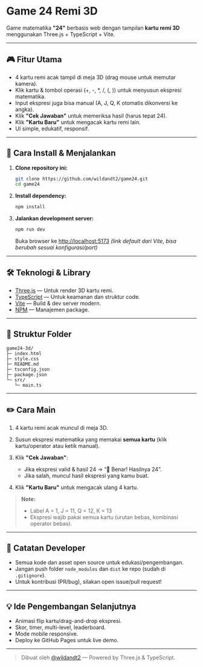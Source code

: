 # Game 24 Remi 3D

Game matematika **"24"** berbasis web dengan tampilan **kartu remi 3D** menggunakan Three.js + TypeScript + Vite.

---

## 🎮 Fitur Utama

* 4 kartu remi acak tampil di meja 3D (drag mouse untuk memutar kamera).
* Klik kartu & tombol operasi (+, -, \*, /, (, )) untuk menyusun ekspresi matematika.
* Input ekspresi juga bisa manual (A, J, Q, K otomatis dikonversi ke angka).
* Klik **"Cek Jawaban"** untuk memeriksa hasil (harus tepat 24).
* Klik **"Kartu Baru"** untuk mengacak kartu remi lain.
* UI simple, edukatif, responsif.

---

## 🚀 Cara Install & Menjalankan

1. **Clone repository ini:**

   ```bash
   git clone https://github.com/wildandt2/game24.git
   cd game24
   ```

2. **Install dependency:**

   ```bash
   npm install
   ```

3. **Jalankan development server:**

   ```bash
   npm run dev
   ```

   Buka browser ke [http://localhost:5173](http://localhost:5173)
   *(link default dari Vite, bisa berubah sesuai konfigurasi/port)*

---

## 🛠️ Teknologi & Library

* [Three.js](https://threejs.org/) — Untuk render 3D kartu remi.
* [TypeScript](https://www.typescriptlang.org/) — Untuk keamanan dan struktur code.
* [Vite](https://vitejs.dev/) — Build & dev server modern.
* [NPM](https://www.npmjs.com/) — Manajemen package.

---

## 📁 Struktur Folder

```
game24-3d/
├─ index.html
├─ style.css
├─ README.md
├─ tsconfig.json
├─ package.json
└─ src/
   └─ main.ts
```

---

## ✏️ Cara Main

1. 4 kartu remi acak muncul di meja 3D.
2. Susun ekspresi matematika yang memakai **semua kartu** (klik kartu/operator atau ketik manual).
3. Klik **"Cek Jawaban"**:

   * Jika ekspresi valid & hasil 24 → “🎉 Benar! Hasilnya 24”.
   * Jika salah, muncul hasil ekspresi yang kamu buat.
4. Klik **"Kartu Baru"** untuk mengacak ulang 4 kartu.

> **Note:**
>
> * Label A = 1, J = 11, Q = 12, K = 13
> * Ekspresi wajib pakai semua kartu (urutan bebas, kombinasi operator bebas).

---

## 📝 Catatan Developer

* Semua kode dan asset open source untuk edukasi/pengembangan.
* Jangan push folder `node_modules` dan `dist` ke repo (sudah di `.gitignore`).
* Untuk kontribusi (PR/bug), silakan open issue/pull request!

---

## 💡 Ide Pengembangan Selanjutnya

* Animasi flip kartu/drag-and-drop ekspresi.
* Skor, timer, multi-level, leaderboard.
* Mode mobile responsive.
* Deploy ke GitHub Pages untuk live demo.

---

> Dibuat oleh [@wildandt2](https://github.com/wildandt2) — Powered by Three.js & TypeScript.
